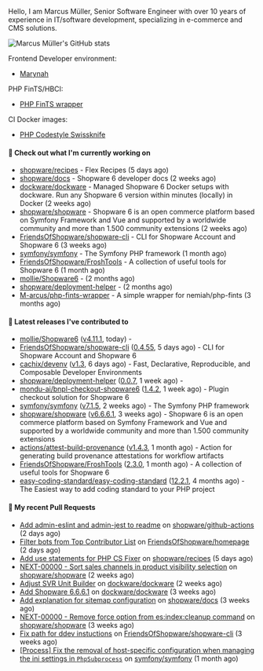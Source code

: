 Hello, I am Marcus Müller, Senior Software Engineer with over 10 years of experience in IT/software development, specializing in e-commerce and CMS solutions.

![Marcus Müller's GitHub stats](https://github-readme-stats-six-peach-60.vercel.app/api?username=M-arcus&show=reviews,prs_merged,prs_merged_percentage&show_icons=true&rank_icon=default&number_format=long&disable_animations=true&cache_seconds=86400)

Frontend Developer environment:
- [Marynah](https://github.com/M-arcus/Marynah)

PHP FinTS/HBCI:
- [PHP FinTS wrapper](https://github.com/M-arcus/php-fints-wrapper)

CI Docker images:
- [PHP Codestyle Swissknife](https://github.com/M-arcus/php-codestyle-swissknife-docker)

#### 👷 Check out what I'm currently working on

- [shopware/recipes](https://github.com/shopware/recipes) - Flex Recipes (5 days ago)
- [shopware/docs](https://github.com/shopware/docs) - Shopware 6 developer docs (2 weeks ago)
- [dockware/dockware](https://github.com/dockware/dockware) - Managed Shopware 6 Docker setups with dockware. Run any Shopware 6 version within minutes (locally) in Docker (2 weeks ago)
- [shopware/shopware](https://github.com/shopware/shopware) - Shopware 6 is an open commerce platform based on Symfony Framework and Vue and supported by a worldwide community and more than 1.500 community extensions (2 weeks ago)
- [FriendsOfShopware/shopware-cli](https://github.com/FriendsOfShopware/shopware-cli) - CLI for Shopware Account and Shopware 6 (3 weeks ago)
- [symfony/symfony](https://github.com/symfony/symfony) - The Symfony PHP framework (1 month ago)
- [FriendsOfShopware/FroshTools](https://github.com/FriendsOfShopware/FroshTools) - A collection of useful tools for Shopware 6 (1 month ago)
- [mollie/Shopware6](https://github.com/mollie/Shopware6) -  (2 months ago)
- [shopware/deployment-helper](https://github.com/shopware/deployment-helper) -  (2 months ago)
- [M-arcus/php-fints-wrapper](https://github.com/M-arcus/php-fints-wrapper) - A simple wrapper for nemiah/php-fints (3 months ago)

#### 🔭 Latest releases I've contributed to

- [mollie/Shopware6](https://github.com/mollie/Shopware6) ([v4.11.1](https://github.com/mollie/Shopware6/releases/tag/v4.11.1), today) - 
- [FriendsOfShopware/shopware-cli](https://github.com/FriendsOfShopware/shopware-cli) ([0.4.55](https://github.com/FriendsOfShopware/shopware-cli/releases/tag/0.4.55), 5 days ago) - CLI for Shopware Account and Shopware 6
- [cachix/devenv](https://github.com/cachix/devenv) ([v1.3](https://github.com/cachix/devenv/releases/tag/v1.3), 6 days ago) - Fast, Declarative, Reproducible, and Composable Developer Environments
- [shopware/deployment-helper](https://github.com/shopware/deployment-helper) ([0.0.7](https://github.com/shopware/deployment-helper/releases/tag/0.0.7), 1 week ago) - 
- [mondu-ai/bnpl-checkout-shopware6](https://github.com/mondu-ai/bnpl-checkout-shopware6) ([1.4.2](https://github.com/mondu-ai/bnpl-checkout-shopware6/releases/tag/1.4.2), 1 week ago) - Plugin checkout solution for Shopware 6
- [symfony/symfony](https://github.com/symfony/symfony) ([v7.1.5](https://github.com/symfony/symfony/releases/tag/v7.1.5), 2 weeks ago) - The Symfony PHP framework
- [shopware/shopware](https://github.com/shopware/shopware) ([v6.6.6.1](https://github.com/shopware/shopware/releases/tag/v6.6.6.1), 3 weeks ago) - Shopware 6 is an open commerce platform based on Symfony Framework and Vue and supported by a worldwide community and more than 1.500 community extensions
- [actions/attest-build-provenance](https://github.com/actions/attest-build-provenance) ([v1.4.3](https://github.com/actions/attest-build-provenance/releases/tag/v1.4.3), 1 month ago) - Action for generating build provenance attestations for workflow artifacts
- [FriendsOfShopware/FroshTools](https://github.com/FriendsOfShopware/FroshTools) ([2.3.0](https://github.com/FriendsOfShopware/FroshTools/releases/tag/2.3.0), 1 month ago) - A collection of useful tools for Shopware 6
- [easy-coding-standard/easy-coding-standard](https://github.com/easy-coding-standard/easy-coding-standard) ([12.2.1](https://github.com/easy-coding-standard/easy-coding-standard/releases/tag/12.2.1), 4 months ago) - The Easiest way to add coding standard to your PHP project

#### 🔨 My recent Pull Requests

- [Add admin-eslint and admin-jest to readme](https://github.com/shopware/github-actions/pull/36) on [shopware/github-actions](https://github.com/shopware/github-actions) (2 days ago)
- [Filter bots from Top Contributor List](https://github.com/FriendsOfShopware/homepage/pull/242) on [FriendsOfShopware/homepage](https://github.com/FriendsOfShopware/homepage) (2 days ago)
- [Add use statements for PHP CS Fixer](https://github.com/shopware/recipes/pull/130) on [shopware/recipes](https://github.com/shopware/recipes) (5 days ago)
- [NEXT-00000 - Sort sales channels in product visibility selection](https://github.com/shopware/shopware/pull/4798) on [shopware/shopware](https://github.com/shopware/shopware) (2 weeks ago)
- [Adjust SVR Unit Builder](https://github.com/dockware/dockware/pull/233) on [dockware/dockware](https://github.com/dockware/dockware) (2 weeks ago)
- [Add Shopware 6.6.6.1](https://github.com/dockware/dockware/pull/232) on [dockware/dockware](https://github.com/dockware/dockware) (3 weeks ago)
- [Add explanation for sitemap configuration](https://github.com/shopware/docs/pull/1481) on [shopware/docs](https://github.com/shopware/docs) (3 weeks ago)
- [NEXT-00000 - Remove force option from es:index:cleanup command](https://github.com/shopware/shopware/pull/4728) on [shopware/shopware](https://github.com/shopware/shopware) (3 weeks ago)
- [Fix path for ddev instuctions](https://github.com/FriendsOfShopware/shopware-cli/pull/410) on [FriendsOfShopware/shopware-cli](https://github.com/FriendsOfShopware/shopware-cli) (3 weeks ago)
- [[Process] Fix the removal of host-specific configuration when managing the ini settings in `PhpSubprocess`](https://github.com/symfony/symfony/pull/58195) on [symfony/symfony](https://github.com/symfony/symfony) (1 month ago)

